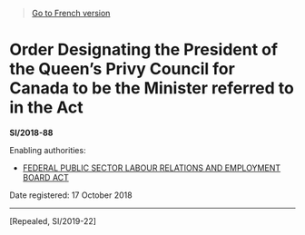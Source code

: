 > [Go to French version](/fr/Règlements/Textes%20réglementaires/2018/88.md)

# Order Designating the President of the Queen’s Privy Council for Canada to be the Minister referred to in the Act

**SI/2018-88**

Enabling authorities: 
- [FEDERAL PUBLIC SECTOR LABOUR RELATIONS AND EMPLOYMENT BOARD ACT](/en/Acts/Statutes%20of%20Canada/2013/c.%2040,%20s.%20365.md)

Date registered: 17 October 2018

----------


[Repealed, SI/2019-22]

